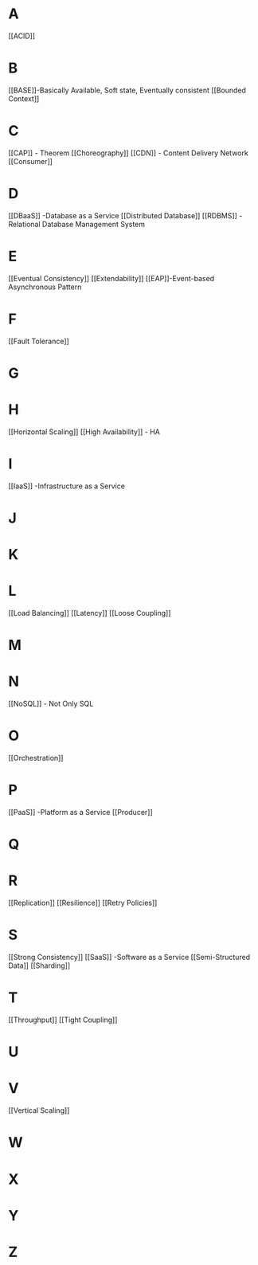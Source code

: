 

# A
[[ACID]]


# B
[[BASE]]-Basically Available, Soft state, Eventually consistent
[[Bounded Context]] 

# C
[[CAP]] - Theorem
[[Choreography]]
[[CDN]]  - Content Delivery Network
[[Consumer]]
# D
[[DBaaS]] -Database as a Service
[[Distributed Database]]
[[RDBMS]] - Relational Database Management System

# E
[[Eventual Consistency]]
[[Extendability]] 
[[EAP]]-Event-based Asynchronous Pattern
# F
[[Fault Tolerance]]


# G


# H
[[Horizontal Scaling]]
[[High Availability]] - HA


# I 
[[IaaS]] -Infrastructure as a Service


# J


# K


# L
[[Load Balancing]] 
[[Latency]]
[[Loose Coupling]]

# M



# N
[[NoSQL]] - Not Only SQL


# O
[[Orchestration]]


# P
[[PaaS]] -Platform as a Service
[[Producer]] 

# Q


# R
[[Replication]] 
[[Resilience]]
[[Retry Policies]]
# S
[[Strong Consistency]]
[[SaaS]] -Software as a Service
[[Semi-Structured Data]]
[[Sharding]]

# T
[[Throughput]]
[[Tight Coupling]]
# U 


# V 
[[Vertical Scaling]]


# W


# X


# Y


# Z






